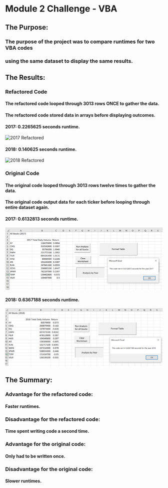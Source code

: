 # Module 2 Challenge - VBA

## The Purpose:

###   The purpose of the project was to compare runtimes for two VBA codes
###   using the same dataset to display the same results.

## The Results:

###   Refactored Code

####    The refactored code looped through 3013 rows **ONCE** to gather the data.
####    The refactored code stored data in arrays before displaying outcomes.

####    2017: 0.2265625 seconds runtime.

![2017 Refactored](Resources/Original%20VBA_Challenge_2017.PNG)

####    2018: 0.140625 seconds runtime.

![2018 Refactored](Resources/Original%20VBA_Challenge_2018.PNG)

###   Original Code

####    The original code looped through 3013 rows twelve times to gather the data.
####    The original code output data for each ticker before looping through entire dataset again.

####    2017: 0.6132813 seconds runtime.

![2017 Original](Resources/Original%202017.PNG)

####    2018: 0.6367188 seconds runtime.

![2018 Original](Resources/Original%202018.PNG)

## The Summary:

###   Advantage for the refactored code:
####    Faster runtimes.
###   Disadvantage for the refactored code:
####    Time spent writing code a second time.

###   Advantage for the original code:
####    Only had to be written once.
###   Disadvantage for the original code:
####    Slower runtimes.
